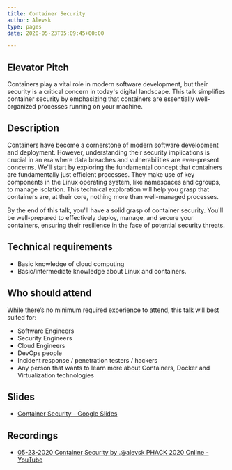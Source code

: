 ```yaml
---
title: Container Security
author: Alevsk
type: pages
date: 2020-05-23T05:09:45+00:00

---
```


## Elevator Pitch

Containers play a vital role in modern software development, but their security is a critical concern in today's digital landscape. This talk simplifies container security by emphasizing that containers are essentially well-organized processes running on your machine.

## Description

Containers have become a cornerstone of modern software development and deployment. However, understanding their security implications is crucial in an era where data breaches and vulnerabilities are ever-present concerns. We'll start by exploring the fundamental concept that containers are fundamentally just efficient processes. They make use of key components in the Linux operating system, like namespaces and cgroups, to manage isolation. This technical exploration will help you grasp that containers are, at their core, nothing more than well-managed processes.

By the end of this talk, you'll have a solid grasp of container security. You'll be well-prepared to effectively deploy, manage, and secure your containers, ensuring their resilience in the face of potential security threats.

## Technical requirements

- Basic knowledge of cloud computing
- Basic/intermediate knowledge about Linux and containers.

## Who should attend

While there’s no minimum required experience to attend, this talk will best suited for:

- Software Engineers
- Security Engineers
- Cloud Engineers
- DevOps people
- Incident response / penetration testers / hackers
- Any person that wants to learn more about Containers, Docker and Virtualization technologies

## Slides

- [Container Security - Google Slides](https://docs.google.com/presentation/d/1b_8noFjhWSgjh7IdhoTn113eRRCMA7POe72LXm0xFAw/edit)

## Recordings

- [05-23-2020 Container Security by .@alevsk PHACK 2020 Online - YouTube](https://youtu.be/2-ls1q26w5Q?si=u0CQjUto2veV4n6y&t=751)
